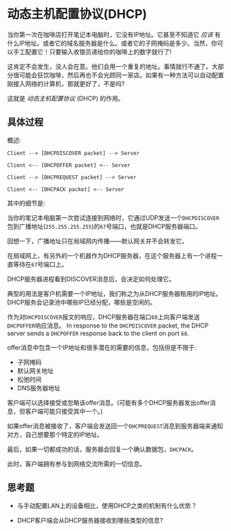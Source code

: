# 动态主机配置协议(DHCP)

当你第一次在咖啡店打开笔记本电脑时，它没有IP地址。它甚至不知道它 _应该_ 有什么IP地址。或者它的域名服务器是什么。或者它的子网掩码是多少。当然，你可以手工配置它！只要输入收银员递给你的咖啡上的数字就行了!

这肯定不会发生，没人会在意。他们会用一个重复的地址。事情就行不通了。大部分很可能会狂饮咖啡，然后再也不会光顾同一家店。如果有一种方法可以自动配置刚接入网络的计算机，那就更好了，不是吗?

这就是 _动态主机配置协议_ (DHCP) 的作用。

## 具体过程

概述:

``` {.default}
Client --> [DHCPDISCOVER packet] --> Server

Client <-- [DHCPOFFER packet] <-- Server

Client --> [DHCPREQUEST packet] --> Server

Client <-- [DHCPACK packet] <-- Server
```

其中的细节是:

当你的笔记本电脑第一次尝试连接到网络时，它通过UDP发送一个`DHCPDISCOVER`包到广播地址(`255.255.255.255`)的`67`号端口，也就是DHCP服务器端口。

回想一下，广播地址只在局域网内传播——默认网关并不会转发它。

在局域网上，有另外的一个机器作为DHCP服务器，在这个服务器上有一个进程一直等待在`67`号端口上。

DHCP服务器进程看到DISCOVER消息后，会决定如何处理它。

典型的用法是客户机需要一个IP地址，我们称之为从DHCP服务器租用的IP地址。DHCP服务会记录池中哪些IP已经分配，哪些是空闲的。

作为对`DHCPDISCOVER`报文的响应，DHCP服务器在端口`68`上向客户端发送`DHCPOFFER`响应消息。
In response to the `DHCPDISCOVER` packet, the DHCP server sends a
`DHCPOFFER` response back to the client on port `68`.

offer消息中包含一个IP地址和很多潜在的需要的信息，包括但是不限于:
* 子网掩码
* 默认网关地址
* 松弛时间
* DNS服务器地址

客户端可以选择接受或忽略该offer消息。(可能有多个DHCP服务器发出offer消息，但客户端可能只接受其中一个。)

如果offer消息被接收了，客户端会发送回一个`DHCPREQUEST`消息到服务器端来通知对方，自己想要那个特定的IP地址。

最后，如果一切都成功的话，服务器会回复一个确认数据包，`DHCPACK`。

此时，客户端拥有参与到网络交流所需的一切信息。

## 思考题

* 与手动配置LAN上的设备相比，使用DHCP之类的机制有什么优势？

* DHCP客户端会从DHCP服务器接收到哪些类型的信息?
